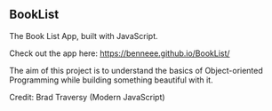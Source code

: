 ## BookList

The Book List App, built with JavaScript.

Check out the app here: https://benneee.github.io/BookList/

The aim of this project is to understand the basics of Object-oriented Programming while building something beautiful with it.

Credit: Brad Traversy (Modern JavaScript)

